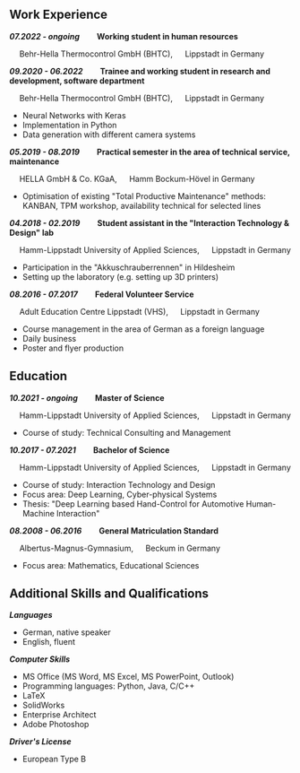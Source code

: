 ## Work Experience

**_07.2022 - ongoing_ &emsp; &ensp; Working student in human resources**

&emsp; Behr-Hella Thermocontrol GmbH (BHTC),
&emsp; Lippstadt in Germany


**_09.2020 - 06.2022_ &emsp; &ensp; Trainee and working student in research and development, software department**

&emsp; Behr-Hella Thermocontrol GmbH (BHTC),
&emsp; Lippstadt in Germany
 - Neural Networks with Keras
 - Implementation in Python
 - Data generation with different camera systems


**_05.2019 - 08.2019_ &emsp; &ensp; Practical semester in the area of technical service, maintenance**

&emsp; HELLA GmbH & Co. KGaA,
&emsp; Hamm Bockum-Hövel in Germany
 - Optimisation of existing "Total Productive Maintenance" methods: KANBAN, TPM workshop, availability technical for selected lines


**_04.2018 - 02.2019_ &emsp; &ensp; Student assistant in the "Interaction Technology & Design" lab**

&emsp; Hamm-Lippstadt University of Applied Sciences,
&emsp; Lippstadt in Germany
 - Participation in the "Akkuschrauberrennen" in Hildesheim
 - Setting up the laboratory (e.g. setting up 3D printers)


**_08.2016 - 07.2017_ &emsp; &ensp; Federal Volunteer Service**

&emsp; Adult Education Centre Lippstadt (VHS),
&emsp; Lippstadt in Germany
 - Course management in the area of German as a foreign language
 - Daily business
 - Poster and flyer production


## Education

**_10.2021 - ongoing_ &emsp; &ensp; Master of Science**

&emsp; Hamm-Lippstadt University of Applied Sciences,
&emsp; Lippstadt in Germany
 - Course of study: Technical Consulting and Management

**_10.2017 - 07.2021_ &emsp; &ensp; Bachelor of Science**

&emsp; Hamm-Lippstadt University of Applied Sciences,
&emsp; Lippstadt in Germany
 - Course of study: Interaction Technology and Design
 - Focus area: Deep Learning, Cyber-physical Systems
 - Thesis: "Deep Learning based Hand-Control for Automotive Human-Machine Interaction"

**_08.2008 - 06.2016_ &emsp; &ensp; General Matriculation Standard**

&emsp; Albertus-Magnus-Gymnasium,
&emsp; Beckum in Germany
 - Focus area: Mathematics, Educational Sciences


## Additional Skills and Qualifications

**_Languages_**
 - German, native speaker
 - English, fluent

**_Computer Skills_**
 - MS Office (MS Word, MS Excel, MS PowerPoint, Outlook)
 - Programming languages: Python, Java, C/C++
 - LaTeX
 - SolidWorks
 - Enterprise Architect
 - Adobe Photoshop

**_Driver's License_**
 - European Type B
